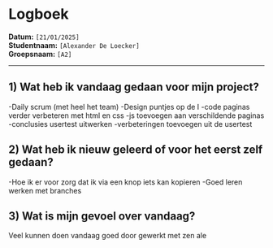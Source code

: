 # Logboek

**Datum:** `[21/01/2025]`  
**Studentnaam:** `[Alexander De Loecker]`  
**Groepsnaam:** `[A2]`

---

## 1) Wat heb ik vandaag gedaan voor mijn project?

-Daily scrum (met heel het team)
-Design puntjes op de I
-code paginas verder verbeteren met html en css
-js toevoegen aan verschildende paginas
-conclusies usertest uitwerken
-verbeteringen toevoegen uit de usertest

## 2) Wat heb ik nieuw geleerd of voor het eerst zelf gedaan?

-Hoe ik er voor zorg dat ik via een knop iets kan kopieren
-Goed leren werken met branches

## 3) Wat is mijn gevoel over vandaag?

Veel kunnen doen vandaag goed door gewerkt met zen ale
